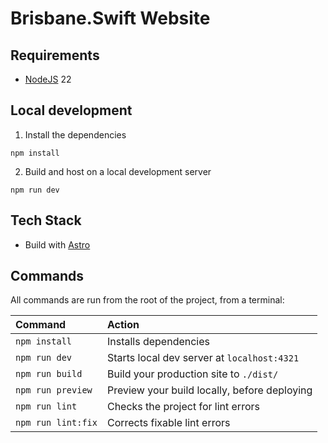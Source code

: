 # Brisbane.Swift Website

## Requirements

- [NodeJS](https://docs.npmjs.com/downloading-and-installing-node-js-and-npm) 22

## Local development

1. Install the dependencies

```
npm install
```

2. Build and host on a local development server

```
npm run dev
```

## Tech Stack

- Build with [Astro](https://astro.build)

## Commands

All commands are run from the root of the project, from a terminal:

| Command            | Action                                       |
| :----------------- | :------------------------------------------- |
| `npm install`      | Installs dependencies                        |
| `npm run dev`      | Starts local dev server at `localhost:4321`  |
| `npm run build`    | Build your production site to `./dist/`      |
| `npm run preview`  | Preview your build locally, before deploying |
| `npm run lint`     | Checks the project for lint errors           |
| `npm run lint:fix` | Corrects fixable lint errors                 |
